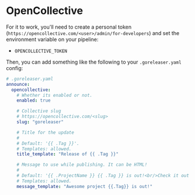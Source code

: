 # OpenCollective

For it to work, you'll need to create a personal token (`https://opencollective.com/<user>/admin/for-developers`) and set the environment variable on your pipeline:

- `OPENCOLLECTIVE_TOKEN`

Then, you can add something like the following to your `.goreleaser.yaml` config:

```yaml
# .goreleaser.yaml
announce:
  opencollective:
    # Whether its enabled or not.
    enabled: true

    # Collective slug
    # https://opencollective.com/<slug>
    slug: "goreleaser"

    # Title for the update
    #
    # Default: '{{ .Tag }}'.
    # Templates: allowed.
    title_template: "Release of {{ .Tag }}"

    # Message to use while publishing. It can be HTML!
    #
    # Default: '{{ .ProjectName }} {{ .Tag }} is out!<br/>Check it out at <a href="{{ .ReleaseURL }}">{{ .ReleaseURL }}</a>'.
    # Templates: allowed.
    message_template: "Awesome project {{.Tag}} is out!"
```

<!-- md:templates -->
